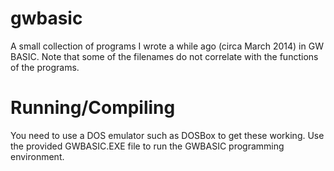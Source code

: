 # gwbasic
A small collection of programs I wrote a while ago (circa March 2014) in GW BASIC. Note that some of the filenames do not correlate with the functions of the programs.

Running/Compiling
========
You need to use a DOS emulator such as DOSBox to get these working. Use the provided GWBASIC.EXE file to run the GWBASIC programming environment. 
